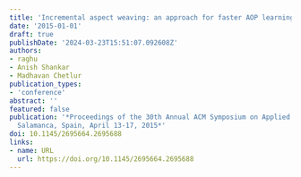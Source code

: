 ```yaml
---
title: 'Incremental aspect weaving: an approach for faster AOP learning'
date: '2015-01-01'
draft: true
publishDate: '2024-03-23T15:51:07.092608Z'
authors:
- raghu
- Anish Shankar
- Madhavan Chetlur
publication_types:
- 'conference'
abstract: ''
featured: false
publication: '*Proceedings of the 30th Annual ACM Symposium on Applied Computing,
  Salamanca, Spain, April 13-17, 2015*'
doi: 10.1145/2695664.2695688
links:
- name: URL
  url: https://doi.org/10.1145/2695664.2695688
---
```


